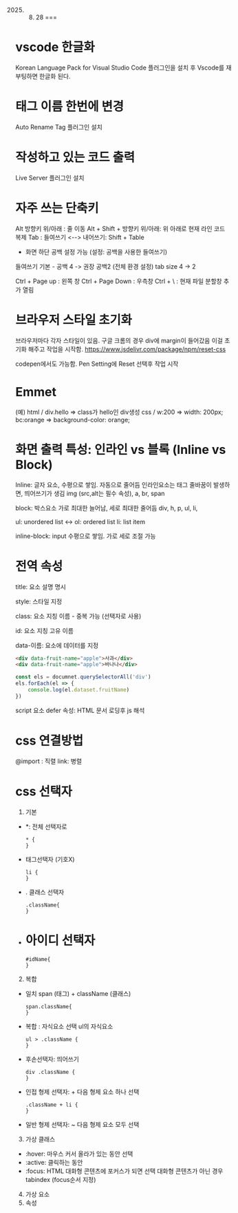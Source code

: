 2025. 08. 28
===
# vscode 한글화
Korean Language Pack for Visual Studio Code 
플러그인을 설치 후 Vscode를 재 부팅하면 한글화 된다.

# 태그 이름 한번에 변경
Auto Rename Tag 플러그인 설치

# 작성하고 있는 코드 출력
Live Server 플러그인 설치

# 자주 쓰는 단축키
Alt 방향키 위/아래 : 줄 이동
Alt + Shift + 방향키 위/아래: 위 아래로 현재 라인 코드 복제
Tab : 들여쓰기 <--> 내어쓰기: Shift + Table
- 화면 하단 공백 설정 가능
(설정: 공백을 사용한 들여쓰기)

들여쓰기 기본 - 공백 4 -> 권장 공백2
(전체 환경 설정) tab size 4 -> 2

Ctrl + Page up : 왼쪽 창
Ctrl + Page Down : 우측창
Ctrl + \ : 현재 파일 분할창 추가 열림

# 브라우저 스타일 초기화
브라우저마다 각자 스타일이 있음.
구글 크롬의 경우 div에 margin이 들어갔음
이걸 초기화 해주고 작업을 시작함.
https://www.jsdelivr.com/package/npm/reset-css

codepen에서도 가능함.
Pen Setting에 Reset 선택후 작업 시작

# Emmet
(예) 
html / div.hello => class가 hello인 div생성
css / w:200 => width: 200px;
     bc:orange => background-color: orange;
	 
# 화면 출력 특성: 인라인 vs 블록 (Inline vs Block)
Inline: 글자 요소, 수평으로 쌓임. 자동으로 줄어듬
인라인요소는 태그 줄바꿈이 발생하면, 띄어쓰기가 생김
img (src,alt는 필수 속성), a, br, span

block: 박스요소
가로 최대한 늘어남, 세로 최대한 줄어듬
div, h, p, ul, li,

ul: unordered list <-> ol: ordered list
li: list item

inline-block: input
수평으로 쌓임. 가로 세로 조절 가능


# 전역 속성
title: 요소 설명 명시

style: 스타일 지정

class: 요소 지칭 이름 - 중복 가능 (선택자로 사용)

id: 요소 지칭 고유 이름

data-이름: 요소에 데이터를 지정
``` html
<div data-fruit-name="apple">사과</div>
<div data-fruit-name="apple">바나나</div>
```

``` javascript
const els = documnet.querySelectorAll('div')
els.forEach(el => {
	console.log(el.dataset.fruitName)
})
```
script 요소 defer 속성: HTML 문서 로딩후 js 해석


# css 연결방법
@import : 직렬
link: 병렬

# css 선택자
1. 기본
 - *: 전체 선택자로
    ```
	* {
	}
	```
 - 태그선택자 (기호X)
	```
	li {
	}
	```
 - . 클래스 선택자
	```
	.className{
	}
	```
 - # 아이디 선택자
	```
	#idName{
	}
	```
	
2. 복합
 - 일치
	span (태그) + className (클래스)
	```
	span.className{
	}
	```
 - 복합 : 자식요소 선택
	ul의 자식요소
	```
	ul > .className {
	}
	```
 - 후손선택자: 띄어쓰기
   ```
   div .className {
   }
   ```
 - 인접 형제 선택자: + 다음 형제 요소 하나 선택
   ```
   .className + li {
   }
   ```
 - 일반 형제 선택자: ~ 다음 형제 요소 모두 선택
 
3. 가상 클래스
 - :hover: 마우스 커서 올라가 있는 동안 선택
 - :active: 클릭하는 동안
 - :focus: HTML 대화형 콘텐츠에 포커스가 되면 선택
   대화형 콘텐츠가 아닌 경우 tabindex (focus순서 지정)
4. 가상 요소
5. 속성
